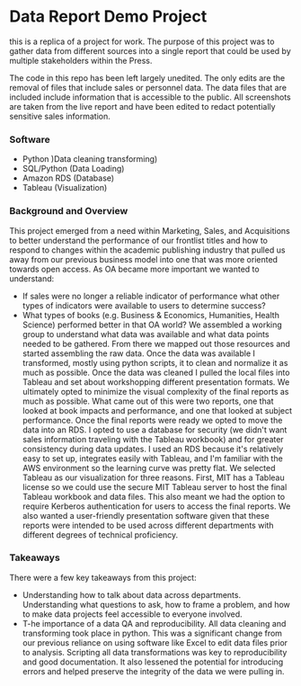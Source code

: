 # Data Report Demo Project

this is a replica of a project for work. The purpose of this project was to gather data from different sources into a single report that could be used by multiple stakeholders within the Press.

The code in this repo has been left largely unedited. The only edits are the removal of files that include sales or personnel data. The data files that are included include information that is accessible to the public. All screenshots are taken from the live report and have been edited to redact potentially sensitive sales information.

### Software
- Python )Data cleaning transforming)
- SQL/Python (Data Loading)
- Amazon RDS (Database)
- Tableau (Visualization)

### Background and Overview
This project emerged from a need within Marketing, Sales, and Acquisitions to better understand the performance of our frontlist titles and how to respond to changes within the academic publishing industry that pulled us away from our previous business model into one that was more oriented towards open access. As OA became more important we wanted to understand:
- If sales were no longer a reliable indicator of performance what other types of indicators were available to users to determine success?
- What types of books (e.g. Business & Economics, Humanities, Health Science) performed better in that OA world?
We assembled a working group to understand what data was available and what data points needed to be gathered. From there we mapped out those resources and started assembling the raw data.
 Once the data was available I transformed, mostly using python scripts, it to clean and normalize it as much as possible. Once the data was cleaned I pulled the local files into Tableau and set about workshopping different presentation formats. We ultimately opted to minimize the visual complexity of the final reports as much as possible. What came out of this were two reports, one that looked at book impacts and performance, and one that looked at subject performance.
Once the final reports were ready we opted to move the data into an RDS. I opted to use a database for security (we didn't want sales information traveling with the Tableau workbook) and for greater consistency during data updates. I used an RDS because it's relatively easy to set up, integrates easily with Tableau, and I'm familiar with the AWS environment so the learning curve was pretty flat. We selected Tableau as our visualization for three reasons. First, MIT has a Tableau license so we could use the secure MIT Tableau server to host the final Tableau workbook and data files. This also meant we had the option to require Kerberos authentication for users to access the final reports. We also wanted a user-friendly presentation software given that these reports were intended to be used across different departments with different degrees of technical proficiency.


### Takeaways
There were a few key takeaways from this project:
- Understanding how to talk about data across departments. Understanding what questions to ask, how to frame a problem, and how to make data projects feel accessible to everyone involved. 
- T-he importance of a data QA and reproducibility. All data cleaning and transforming took place in python. This was a significant change from our previous reliance on using software like Excel to edit data files prior to analysis. Scripting all data transformations was key to reproducibility and good documentation. It also lessened the potential for introducing errors and helped preserve the integrity of the data we were pulling in. 



